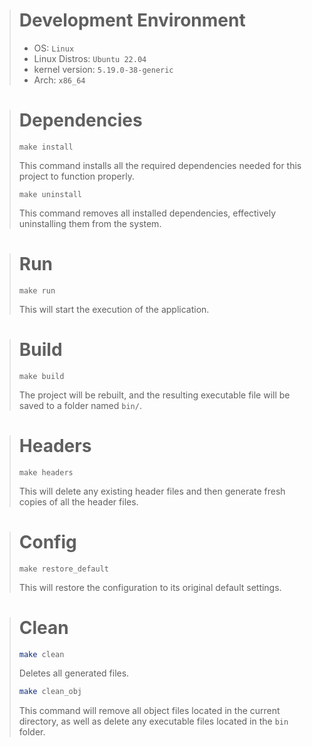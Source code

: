 > # Development Environment
> - OS: `Linux`
> - Linux Distros: `Ubuntu 22.04`
> - kernel version: `5.19.0-38-generic`
> - Arch: `x86_64`

> # Dependencies
> ```
> make install
> ````
> This command installs all the required dependencies needed for this project to function properly.
> ```
> make uninstall
> ````
> This command removes all installed dependencies, effectively uninstalling them from the system.

> # Run
> ```
> make run
> ```
> This will start the execution of the application.

> # Build
> ```
> make build
> ````
> The project will be rebuilt, and the resulting executable file will be saved to a folder named `bin/`.

> # Headers
> ```
> make headers
> ```
> This will delete any existing header files and then generate fresh copies of all the header files.

> # Config
> ```
> make restore_default
> ```
> This will restore the configuration to its original default settings.

> # Clean
> ```bash
> make clean
> ```
> Deletes all generated files.
>
> ```bash
> make clean_obj
> ```
> This command will remove all object files located in the current directory, as well as delete any executable files located in the `bin` folder.
